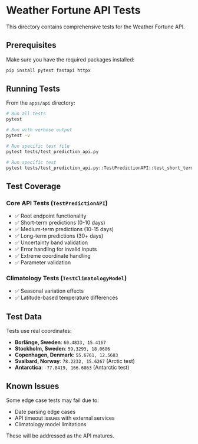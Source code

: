 # Weather Fortune API Tests

This directory contains comprehensive tests for the Weather Fortune API.

## Prerequisites

Make sure you have the required packages installed:

```bash
pip install pytest fastapi httpx
```

## Running Tests

From the `apps/api` directory:

```bash
# Run all tests
pytest

# Run with verbose output
pytest -v

# Run specific test file
pytest tests/test_prediction_api.py

# Run specific test
pytest tests/test_prediction_api.py::TestPredictionAPI::test_short_term_prediction
```

## Test Coverage

### Core API Tests (`TestPredictionAPI`)

- ✅ Root endpoint functionality
- ✅ Short-term predictions (0-10 days)
- ✅ Medium-term predictions (10-15 days)
- ✅ Long-term predictions (30+ days)
- ✅ Uncertainty band validation
- ✅ Error handling for invalid inputs
- ✅ Extreme coordinate handling
- ✅ Parameter validation

### Climatology Tests (`TestClimatologyModel`)

- ✅ Seasonal variation effects
- ✅ Latitude-based temperature differences

## Test Data

Tests use real coordinates:

- **Borlänge, Sweden**: `60.4833, 15.4167`
- **Stockholm, Sweden**: `59.3293, 18.0686`
- **Copenhagen, Denmark**: `55.6761, 12.5683`
- **Svalbard, Norway**: `78.2232, 15.6267` (Arctic test)
- **Antarctica**: `-77.8419, 166.6863` (Antarctic test)

## Known Issues

Some edge case tests may fail due to:

- Date parsing edge cases
- API timeout issues with external services
- Climatology model limitations

These will be addressed as the API matures.
